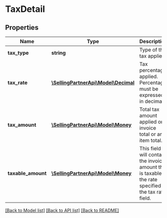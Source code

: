 # TaxDetail

## Properties
Name | Type | Description | Notes
------------ | ------------- | ------------- | -------------
**tax_type** | **string** | Type of the tax applied. | 
**tax_rate** | [**\SellingPartnerApi\Model\Decimal**](Decimal.md) | Tax percentage applied. Percentage must be expressed in decimal. | [optional] 
**tax_amount** | [**\SellingPartnerApi\Model\Money**](Money.md) | Total tax amount applied on invoice total or an item total. | 
**taxable_amount** | [**\SellingPartnerApi\Model\Money**](Money.md) | This field will contain the invoice amount that is taxable at the rate specified in the tax rate field. | [optional] 

[[Back to Model list]](../README.md#documentation-for-models) [[Back to API list]](../README.md#documentation-for-api-endpoints) [[Back to README]](../README.md)


